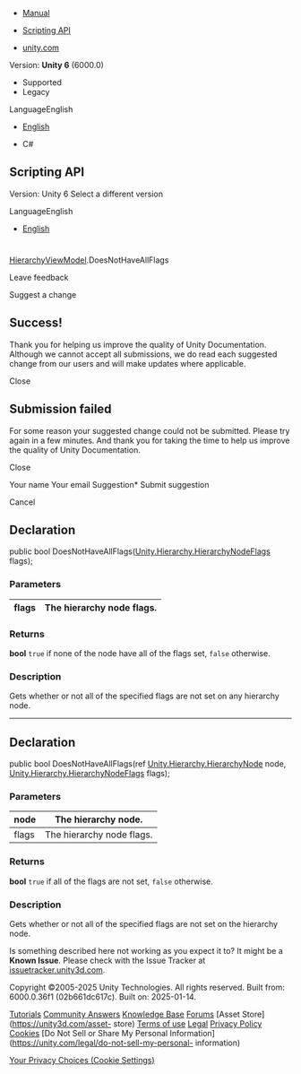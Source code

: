 [ ]()

  * [Manual](../Manual/index.html)
  * [Scripting API](../ScriptReference/index.html)

  * [unity.com](https://unity.com/)

Version: **Unity 6** (6000.0)

  * Supported
  * Legacy

LanguageEnglish

  * [English]()

  * C#

[ ](https://docs.unity3d.com)

## Scripting API

Version: Unity 6 Select a different version

LanguageEnglish

  * [English]()

#
[HierarchyViewModel](Unity.Hierarchy.HierarchyViewModel.html).DoesNotHaveAllFlags

Leave feedback

Suggest a change

## Success!

Thank you for helping us improve the quality of Unity Documentation. Although
we cannot accept all submissions, we do read each suggested change from our
users and will make updates where applicable.

Close

## Submission failed

For some reason your suggested change could not be submitted. Please <a>try
again</a> in a few minutes. And thank you for taking the time to help us
improve the quality of Unity Documentation.

Close

Your name Your email Suggestion* Submit suggestion

Cancel

[ ]()

## Declaration

public bool
DoesNotHaveAllFlags([Unity.Hierarchy.HierarchyNodeFlags](Unity.Hierarchy.HierarchyNodeFlags.html)
flags);

### Parameters

flags | The hierarchy node flags.  
---|---  
  
### Returns

**bool** `true` if none of the node have all of the flags set, `false`
otherwise.

### Description

Gets whether or not all of the specified flags are not set on any hierarchy
node.

* * *

## Declaration

public bool DoesNotHaveAllFlags(ref
[Unity.Hierarchy.HierarchyNode](Unity.Hierarchy.HierarchyNode.html) node,
[Unity.Hierarchy.HierarchyNodeFlags](Unity.Hierarchy.HierarchyNodeFlags.html)
flags);

### Parameters

node | The hierarchy node.  
---|---  
flags | The hierarchy node flags.  
  
### Returns

**bool** `true` if all of the flags are not set, `false` otherwise.

### Description

Gets whether or not all of the specified flags are not set on the hierarchy
node.

Is something described here not working as you expect it to? It might be a
**Known Issue**. Please check with the Issue Tracker at
[issuetracker.unity3d.com](https://issuetracker.unity3d.com).

Copyright ©2005-2025 Unity Technologies. All rights reserved. Built from:
6000.0.36f1 (02b661dc617c). Built on: 2025-01-14.

[Tutorials](https://unity3d.com/learn) [Community
Answers](https://answers.unity3d.com) [Knowledge
Base](https://support.unity3d.com/hc/en-us)
[Forums](https://forum.unity3d.com) [Asset Store](https://unity3d.com/asset-
store) [Terms of use](https://docs.unity3d.com/Manual/TermsOfUse.html)
[Legal](https://unity.com/legal) [Privacy
Policy](https://unity.com/legal/privacy-policy)
[Cookies](https://unity.com/legal/cookie-policy) [Do Not Sell or Share My
Personal Information](https://unity.com/legal/do-not-sell-my-personal-
information)

[Your Privacy Choices (Cookie Settings)](javascript:void\(0\);)

